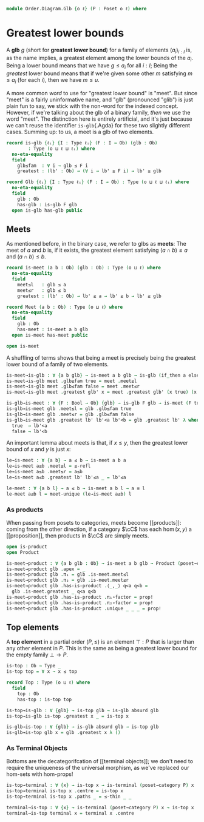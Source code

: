 <!--
```agda
open import Cat.Diagram.Terminal
open import Cat.Diagram.Product
open import Cat.Prelude

open import Data.Bool

open import Order.Base
open import Order.Cat

import Order.Reasoning
```
-->

```agda
module Order.Diagram.Glb {o ℓ} (P : Poset o ℓ) where
```

<!--
```agda
open Order.Reasoning P
```
-->

# Greatest lower bounds

A **glb** $g$ (short for **greatest lower bound**) for a family of
elements $(a_i)_{i : I}$ is, as the name implies, a greatest element
among the lower bounds of the $a_i$. Being a lower bound means that we
have $g \le a_i$ for all $i : I$; Being the _greatest_ lower bound means
that if we're given some other $m$ satisfying $m \le a_i$ (for each
$i$), then we have $m \le u$.

A more common _word_ to use for "greatest lower bound" is "meet". But
since "meet" is a fairly uninformative name, and "glb" (pronounced
"glib") is just plain fun to say, we stick with the non-word for the
indexed concept. However, if we're talking about the glb of a binary
family, _then_ we use the word "meet". The distinction here is entirely
artificial, and it's just because we can't reuse the identifier
`is-glb`{.Agda} for these two slightly different cases. Summing up: to
us, a meet is a glb of two elements.

```agda
record is-glb {ℓᵢ} {I : Type ℓᵢ} (F : I → Ob) (glb : Ob)
        : Type (o ⊔ ℓ ⊔ ℓᵢ) where
  no-eta-equality
  field
    glb≤fam  : ∀ i → glb ≤ F i
    greatest : (lb' : Ob) → (∀ i → lb' ≤ F i) → lb' ≤ glb

record Glb {ℓᵢ} {I : Type ℓᵢ} (F : I → Ob) : Type (o ⊔ ℓ ⊔ ℓᵢ) where
  no-eta-equality
  field
    glb : Ob
    has-glb : is-glb F glb
  open is-glb has-glb public
```

<!--
```agda
open is-glb

private unquoteDecl eqv = declare-record-iso eqv (quote is-glb)

is-glb-is-prop
  : ∀ {ℓᵢ} {I : Type ℓᵢ} {F : I → Ob} {glb : Ob}
  → is-prop (is-glb F glb)
is-glb-is-prop = Iso→is-hlevel 1 eqv (hlevel 1)

instance
  H-Level-is-glb
    : ∀ {ℓᵢ} {I : Type ℓᵢ} {F : I → Ob} {glb : Ob} {n}
    → H-Level (is-glb F glb) (suc n)
  H-Level-is-glb = prop-instance is-glb-is-prop

glb-unique
  : ∀ {ℓᵢ} {I : Type ℓᵢ} {F : I → Ob} {x y}
  → is-glb F x → is-glb F y
  → x ≡ y
glb-unique is is' = ≤-antisym
  (is' .greatest _ (is .glb≤fam))
  (is .greatest _ (is' .glb≤fam))

Glb-is-prop
  : ∀ {ℓᵢ} {I : Type ℓᵢ} {F : I → Ob}
  → is-prop (Glb F)
Glb-is-prop p q i .Glb.glb =
  glb-unique (Glb.has-glb p) (Glb.has-glb q) i
Glb-is-prop {F = F} p q i .Glb.has-glb =
  is-prop→pathp {B = λ i → is-glb F (glb-unique (Glb.has-glb p) (Glb.has-glb q) i)}
    (λ i → hlevel 1)
    (Glb.has-glb p) (Glb.has-glb q) i

instance
  H-Level-Glb
    : ∀ {ℓᵢ} {I : Type ℓᵢ} {F : I → Ob} {n}
    → H-Level (Glb F) (suc n)
  H-Level-Glb = prop-instance Glb-is-prop
```
-->

## Meets

As mentioned before, in the binary case, we refer to glbs as **meets**:
The meet of $a$ and $b$ is, if it exists, the greatest element
satisfying $(a \cap b) \le a$ and $(a \cap b) \le b$.

```agda
record is-meet (a b : Ob) (glb : Ob) : Type (o ⊔ ℓ) where
  no-eta-equality
  field
    meet≤l   : glb ≤ a
    meet≤r   : glb ≤ b
    greatest : (lb' : Ob) → lb' ≤ a → lb' ≤ b → lb' ≤ glb

record Meet (a b : Ob) : Type (o ⊔ ℓ) where
  no-eta-equality
  field
    glb : Ob
    has-meet : is-meet a b glb
  open is-meet has-meet public

open is-meet
```

A shuffling of terms shows that being a meet is precisely being the
greatest lower bound of a family of two elements.

```agda
is-meet→is-glb : ∀ {a b glb} → is-meet a b glb → is-glb (if_then a else b) glb
is-meet→is-glb meet .glb≤fam true = meet .meet≤l
is-meet→is-glb meet .glb≤fam false = meet .meet≤r
is-meet→is-glb meet .greatest glb' x = meet .greatest glb' (x true) (x false)

is-glb→is-meet : ∀ {F : Bool → Ob} {glb} → is-glb F glb → is-meet (F true) (F false) glb
is-glb→is-meet glb .meet≤l = glb .glb≤fam true
is-glb→is-meet glb .meet≤r = glb .glb≤fam false
is-glb→is-meet glb .greatest lb' lb'<a lb'<b = glb .greatest lb' λ where
  true  → lb'<a
  false → lb'<b
```

<!--
```agda
private unquoteDecl eqv' = declare-record-iso eqv' (quote is-meet)

instance
  H-Level-is-meet
    : ∀ {a b glb : Ob} {n}
    → H-Level (is-meet a b glb) (suc n)
  H-Level-is-meet = prop-instance $ Iso→is-hlevel 1 eqv' (hlevel 1)

meet-unique : ∀ {a b x y} → is-meet a b x → is-meet a b y → x ≡ y
meet-unique x-meet y-meet =
  glb-unique (is-meet→is-glb x-meet) (is-meet→is-glb y-meet)

Meet-is-prop : ∀ {a b} → is-prop (Meet a b)
Meet-is-prop p q i .Meet.glb =
  meet-unique (Meet.has-meet p) (Meet.has-meet q) i
Meet-is-prop {a = a} {b = b} p q i .Meet.has-meet =
  is-prop→pathp {B = λ i → is-meet a b (meet-unique (Meet.has-meet p) (Meet.has-meet q) i)}
    (λ i → hlevel 1)
    (Meet.has-meet p) (Meet.has-meet q) i

instance
  H-Level-Meet
    : ∀ {a b} {n}
    → H-Level (Meet a b) (suc n)
  H-Level-Meet = prop-instance Meet-is-prop

Meet→Glb : ∀ {a b} → Meet a b → Glb (if_then a else b)
Meet→Glb meet .Glb.glb = Meet.glb meet
Meet→Glb meet .Glb.has-glb = is-meet→is-glb (Meet.has-meet meet)

Glb→Meet : ∀ {a b} → Glb (if_then a else b) → Meet a b
Glb→Meet glb .Meet.glb = Glb.glb glb
Glb→Meet glb .Meet.has-meet = is-glb→is-meet (Glb.has-glb glb)

is-meet≃is-glb : ∀ {a b glb : Ob} → is-equiv (is-meet→is-glb {a} {b} {glb})
is-meet≃is-glb = prop-ext! _ is-glb→is-meet .snd

Meet≃Glb : ∀ {a b} → is-equiv (Meet→Glb {a} {b})
Meet≃Glb = prop-ext! _ Glb→Meet .snd
```
-->

An important lemma about meets is that, if $x \le y$, then the greatest
lower bound of $x$ and $y$ is just $x$:

```agda
le→is-meet : ∀ {a b} → a ≤ b → is-meet a b a
le→is-meet a≤b .meet≤l = ≤-refl
le→is-meet a≤b .meet≤r = a≤b
le→is-meet a≤b .greatest lb' lb'≤a _ = lb'≤a

le-meet : ∀ {a b l} → a ≤ b → is-meet a b l → a ≡ l
le-meet a≤b l = meet-unique (le→is-meet a≤b) l
```

### As products

When passing from posets to categories, meets become [[products]]:
coming from the other direction, if a category $\cC$ has each
$\hom(x,y)$ a [[proposition]], then products in $\cC$ are simply meets.

```agda
open is-product
open Product

is-meet→product : ∀ {a b glb : Ob} → is-meet a b glb → Product (poset→category P) a b
is-meet→product glb .apex = _
is-meet→product glb .π₁ = glb .is-meet.meet≤l
is-meet→product glb .π₂ = glb .is-meet.meet≤r
is-meet→product glb .has-is-product .⟨_,_⟩ q<a q<b =
  glb .is-meet.greatest _ q<a q<b
is-meet→product glb .has-is-product .π₁∘factor = prop!
is-meet→product glb .has-is-product .π₂∘factor = prop!
is-meet→product glb .has-is-product .unique _ _ _ = prop!
```

## Top elements

A **top element** in a partial order $(P, \le)$ is an element $\top : P$
that is larger than any other element in $P$. This is the same as being
a greatest lower bound for the empty family $\bot \to P$.

```agda
is-top : Ob → Type _
is-top top = ∀ x → x ≤ top

record Top : Type (o ⊔ ℓ) where
  field
    top : Ob
    has-top : is-top top

is-top→is-glb : ∀ {glb} → is-top glb → is-glb absurd glb
is-top→is-glb is-top .greatest x _ = is-top x

is-glb→is-top : ∀ {glb} → is-glb absurd glb → is-top glb
is-glb→is-top glb x = glb .greatest x λ ()
```

<!--
```agda
is-top-is-prop : ∀ x → is-prop (is-top x)
is-top-is-prop _ = hlevel 1

top-unique : ∀ {x y} → is-top x → is-top y → x ≡ y
top-unique p q = ≤-antisym (q _) (p _)

Top-is-prop : is-prop Top
Top-is-prop p q i .Top.top =
  top-unique (Top.has-top p) (Top.has-top q) i
Top-is-prop p q i .Top.has-top =
  is-prop→pathp
    (λ i → is-top-is-prop (top-unique (Top.has-top p) (Top.has-top q) i))
    (Top.has-top p) (Top.has-top q) i

instance
  H-Level-Top
    : ∀ {n}
    → H-Level Top (suc n)
  H-Level-Top = prop-instance Top-is-prop

Top→Glb : Top → Glb absurd
Top→Glb top .Glb.glb = Top.top top
Top→Glb top .Glb.has-glb = is-top→is-glb (Top.has-top top)

Glb→Top : Glb absurd → Top
Glb→Top glb .Top.top = Glb.glb glb
Glb→Top glb .Top.has-top = is-glb→is-top (Glb.has-glb glb)

is-top≃is-glb : ∀ {glb} → is-equiv (is-top→is-glb {glb})
is-top≃is-glb = prop-ext! _ is-glb→is-top .snd

Top≃Glb : is-equiv Top→Glb
Top≃Glb = prop-ext! _ Glb→Top .snd
```
-->

### As Terminal Objects

Bottoms are the decategorifcation of [[terminal objects]]; we don't need to
require the uniqueness of the universal morphism, as we've replaced our
hom-sets with hom-props!

```agda
is-top→terminal : ∀ {x} → is-top x → is-terminal (poset→category P) x
is-top→terminal is-top x .centre = is-top x
is-top→terminal is-top x .paths _ = ≤-thin _ _

terminal→is-top : ∀ {x} → is-terminal (poset→category P) x → is-top x
terminal→is-top terminal x = terminal x .centre
```
